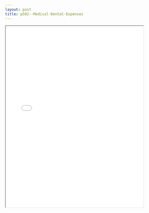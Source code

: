 ```yaml
---
layout: post
title: p502--Medical-Dental-Expenses
---
```


<div class="pdf-container">
<iframe src="/ea/assets/pdfs/p502--Medical-Dental-Expenses.pdf" height="600" width="90%" allowFullScreen="true"></iframe>
</div>

